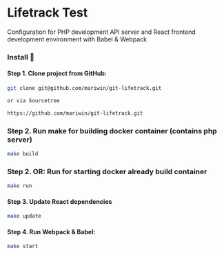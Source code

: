 # Lifetrack Test

Configuration for PHP development API server and React frontend development environment with Babel & Webpack

### Install 🔧

#### Step 1. Clone project from GitHub:
```sh
git clone git@github.com/mariwin/git-lifetrack.git

or via Sourcetree

https://github.com/mariwin/git-lifetrack.git
```

### Step 2. Run make for building docker container (contains php server)
```sh
make build
```

### Step 2. OR: Run for starting docker already build container
```sh
make run
```

#### Step 3. Update React dependencies
```sh
make update
```

#### Step 4. Run Webpack & Babel:
```sh
make start
```